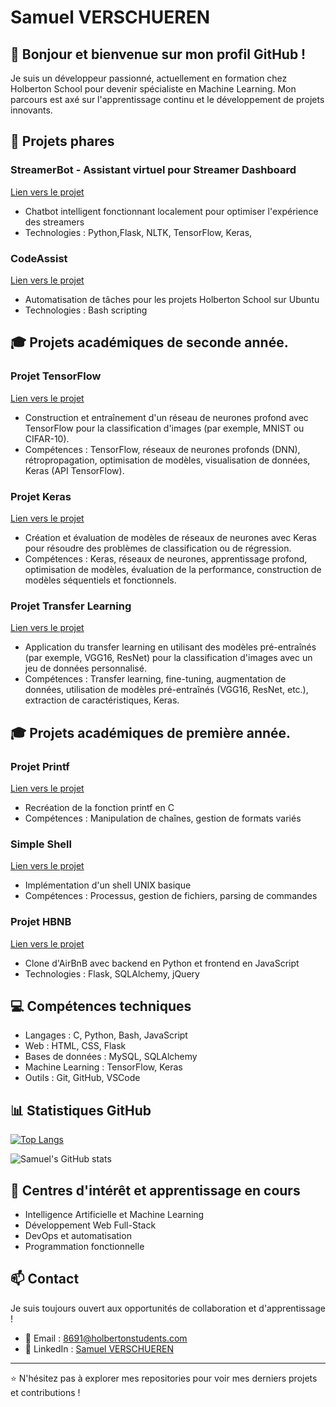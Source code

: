 # Samuel VERSCHUEREN

## 👋 Bonjour et bienvenue sur mon profil GitHub !

Je suis un développeur passionné, actuellement en formation chez Holberton School pour devenir spécialiste en Machine Learning. Mon parcours est axé sur l'apprentissage continu et le développement de projets innovants.

## 🚀 Projets phares

### StreamerBot - Assistant virtuel pour Streamer Dashboard

[Lien vers le projet](https://github.com/Ezio-33/StreamerBot---Assistant-virtuel-pour-Streamer-Dashboard)

- Chatbot intelligent fonctionnant localement pour optimiser l'expérience des streamers
- Technologies : Python,Flask, NLTK, TensorFlow, Keras,

### CodeAssist

[Lien vers le projet](https://github.com/Ezio-33/CodeAssist)

- Automatisation de tâches pour les projets Holberton School sur Ubuntu
- Technologies : Bash scripting

## 🎓 Projets académiques de seconde année.

### Projet TensorFlow

[Lien vers le projet](https://github.com/Ezio-33/holbertonschool-machine_learning/tree/main/supervised_learning/tensorflow)

- Construction et entraînement d'un réseau de neurones profond avec TensorFlow pour la classification d'images (par exemple, MNIST ou CIFAR-10).
- Compétences : TensorFlow, réseaux de neurones profonds (DNN), rétropropagation, optimisation de modèles, visualisation de données, Keras (API TensorFlow).

### Projet Keras

[Lien vers le projet](https://github.com/Ezio-33/holbertonschool-machine_learning/tree/main/supervised_learning/keras)

- Création et évaluation de modèles de réseaux de neurones avec Keras pour résoudre des problèmes de classification ou de régression.
- Compétences : Keras, réseaux de neurones, apprentissage profond, optimisation de modèles, évaluation de la performance, construction de modèles séquentiels et fonctionnels.

### Projet Transfer Learning

[Lien vers le projet](https://github.com/Ezio-33/holbertonschool-machine_learning/tree/main/supervised_learning/transfer_learning)

- Application du transfer learning en utilisant des modèles pré-entraînés (par exemple, VGG16, ResNet) pour la classification d'images avec un jeu de données personnalisé.
- Compétences : Transfer learning, fine-tuning, augmentation de données, utilisation de modèles pré-entraînés (VGG16, ResNet, etc.), extraction de caractéristiques, Keras.

## 🎓 Projets académiques de première année.

### Projet Printf

[Lien vers le projet](https://github.com/Ezio-33/holbertonschool-printf)

- Recréation de la fonction printf en C
- Compétences : Manipulation de chaînes, gestion de formats variés

### Simple Shell

[Lien vers le projet](https://github.com/Thomas3300000/holbertonschool-simple_shell/tree/Samuel)

- Implémentation d'un shell UNIX basique
- Compétences : Processus, gestion de fichiers, parsing de commandes

### Projet HBNB

[Lien vers le projet](https://github.com/Thomas3300000/holbertonschool-AirBnB_clone_v4)

- Clone d'AirBnB avec backend en Python et frontend en JavaScript
- Technologies : Flask, SQLAlchemy, jQuery

## 💻 Compétences techniques

- Langages : C, Python, Bash, JavaScript
- Web : HTML, CSS, Flask
- Bases de données : MySQL, SQLAlchemy
- Machine Learning : TensorFlow, Keras
- Outils : Git, GitHub, VSCode

## 📊 Statistiques GitHub

[![Top Langs](https://github-readme-stats.vercel.app/api/top-langs/?username=Ezio-33&layout=compact&theme=vision-friendly-dark)](https://github.com/anuraghazra/github-readme-stats)

![Samuel's GitHub stats](https://github-readme-stats.vercel.app/api?username=Ezio-33&show_icons=true&theme=radical)

## 🌱 Centres d'intérêt et apprentissage en cours

- Intelligence Artificielle et Machine Learning
- Développement Web Full-Stack
- DevOps et automatisation
- Programmation fonctionnelle

## 📫 Contact

Je suis toujours ouvert aux opportunités de collaboration et d'apprentissage !

- 📧 Email : [8691@holbertonstudents.com](mailto:8691@holbertonstudents.com)
- 💼 LinkedIn : [Samuel VERSCHUEREN](https://www.linkedin.com/in/samuel-verschueren-9b25621b2/)

---

⭐️ N'hésitez pas à explorer mes repositories pour voir mes derniers projets et contributions !

